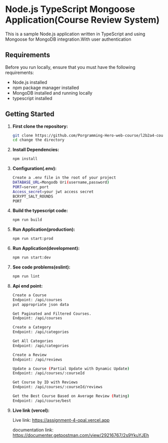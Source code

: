 # Node.js TypeScript Mongoose Application(Course Review System)

This is a sample Node.js application written in TypeScript and using Mongoose for MongoDB integration.With user authentication

## Requirements

Before you run locally, ensure that you must have the following requirements:

- Node.js installed
- npm package manager installed
- MongoDB installed and running locally
- typescript installed

## Getting Started

1. **First clone the repository:**

   ```bash
   git clone https://github.com/Porgramming-Hero-web-course/l2b2a4-course-review-with-auth-roy-Pritom
   cd change the directory
2. **Install Dependencies:**

   ```bash
   npm install
3. **Configuration(.env):**

   ```bash
   Create a .env file in the root of your project
   DATABASE_URL=Mongodb Uri(username,password)
   PORT=server_port
   Access_secret=your jwt access secret
   BCRYPT_SALT_ROUNDS
   PORT
4. **Build the typescript code:**

   ```bash
   npm run build
5. **Run Application(production):**

   ```bash
   npm run start:prod
5. **Run Application(development):**

   ```bash
   npm run start:dev
6. **See code problems(eslint):**

   ```bash
   npm run lint
8. **Api end point:**

   ```bash
   Create a Course
   Endpoint: /api/courses
   put appropriate json data

   Get Paginated and Filtered Courses.
   Endpoint: /api/courses

   Create a Category
   Endpoint: /api/categories

   Get All Categories
   Endpoint: /api/categories

   Create a Review
   Endpoint: /api/reviews

   Update a Course (Partial Update with Dynamic Update)
   Endpoint: /api/courses/:courseId

   Get Course by ID with Reviews
   Endpoint: /api/courses/:courseId/reviews
   
   Get the Best Course Based on Average Review (Rating)
   Endpoint: /api/course/best
   
9. **Live link (vercel):**

   Live link: https://assignment-4-opal.vercel.app

   documentation link: https://documenter.getpostman.com/view/29216767/2s9YkuYJEh
   
   


  